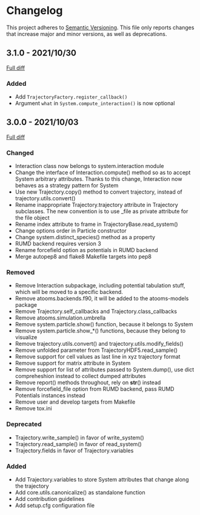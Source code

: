 # Changelog

This project adheres to [Semantic Versioning](https://semver.org/spec/v2.0.0.html). This file only reports changes that increase major and minor versions, as well as deprecations.

## 3.1.0 - 2021/10/30

[Full diff](https://framagit.org/atooms/atooms/-/compare/3.0.0...3.1.0)

### Added

- Add `TrajectoryFactory.register_callback()`
- Argument `what` in `System.compute_interaction()` is now optional

## 3.0.0 - 2021/10/03

[Full diff](https://framagit.org/atooms/atooms/-/compare/2.8.1...3.0.0)
	
### Changed
- Interaction class now belongs to system.interaction module
- Change the interface of Interaction.compute() method so as to accept System arbitrary attributes. Thanks to this change, Interaction now behaves as a strategy pattern for System
- Use new Trajectory.copy() method to convert trajectory, instead of trajectory.utils.convert()
- Rename inappropriate Trajectory.trajectory attribute in Trajectory subclasses. The new convention is to use _file as private attribute for the file object
- Rename index attribute to frame in TrajectoryBase.read_system()
- Change options order in Particle constructor
- Change system.distinct_species() method as a property
- RUMD backend requires version 3
- Rename forcefield option as potentials in RUMD backend
- Merge autopep8 and flake8 Makefile targets into pep8

### Removed
- Remove Interaction subpackage, including potential tabulation stuff, which will be moved to a specific backend.
- Remove atooms.backends.f90, it will be added to the atooms-models package
- Remove Trajectory.self_callbacks and Trajectory.class_callbacks
- Remove atooms.simulation.umbrella
- Remove system.particle.show() function, because it belongs to System
- Remove system.particle.show_*() functions, because they belong to visualize
- Remove trajectory.utils.convert() and trajectory.utils.modify_fields()
- Remove unfolded parameter from TrajectoryHDF5.read_sample()
- Remove support for cell values as last line in xyz trajectory format
- Remove support for matrix attribute in System
- Remove support for list of attributes passed to System.dump(), use dict compreheshion instead to collect dumped attributes
- Remove report() methods throughout, rely on __str__() instead
- Remove forcefield_file option from RUMD backend, pass RUMD Potentials instances instead
- Remove user and develop targets from Makefile
- Remove tox.ini

### Deprecated
- Trajectory.write_sample() in favor of write_system()
- Trajectory.read_sample() in favor of read_system()
- Trajectory.fields in favor of Trajectory.variables

### Added
- Add Trajectory.variables to store System attributes that change along the trajectory
- Add core.utils.canonicalize() as standalone function
- Add contribution guidelines
- Add setup.cfg configuration file


